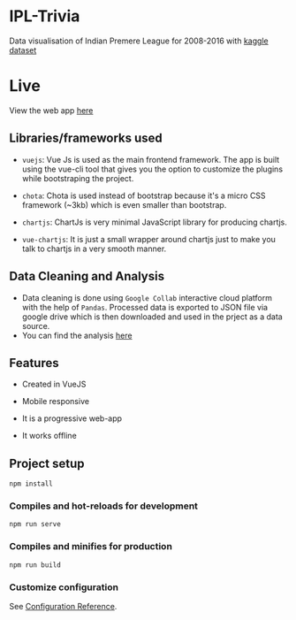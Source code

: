 # IPL-Trivia

Data visualisation of Indian Premere League for 2008-2016 with [kaggle dataset](https://www.kaggle.com/harsha547/indian-premier-league-csv-dataset)

# Live

View the web app [here](https://gifted-jang-4e2d88.netlify.app/) 

## Libraries/frameworks used

- `vuejs`: Vue Js is used as the main frontend framework. The app is built using the vue-cli tool that gives you the option to customize the plugins while bootstraping the project.

- `chota`: Chota is used instead of bootstrap because it's a micro CSS framework (~3kb) which is even smaller than bootstrap.

- `chartjs`: ChartJs is very minimal JavaScript library for producing chartjs.

- `vue-chartjs`: It is just a small wrapper around chartjs just to make you talk to chartjs in a very smooth manner.

## Data Cleaning and Analysis

- Data cleaning is done using `Google Collab` interactive cloud platform with the help of `Pandas`. Processed data is exported to JSON file via google drive which is then downloaded and used in the prject as a data source.
- You can find the analysis [here](https://colab.research.google.com/drive/1PenxDsS8lI7w4mKQywFvOhD3t2Z5qdBR?usp=sharing)

## Features

- Created in VueJS

- Mobile responsive

- It is a progressive web-app

- It works offline

## Project setup
```
npm install
```

### Compiles and hot-reloads for development
```
npm run serve
```

### Compiles and minifies for production
```
npm run build
```

### Customize configuration
See [Configuration Reference](https://cli.vuejs.org/config/).
